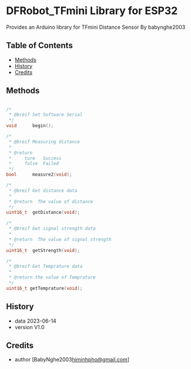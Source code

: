# DFRobot_TFmini Library for ESP32

Provides an Arduino library for TFmini Distance Sensor
By babynghe2003

## Table of Contents

- [Methods](#methods)
- [History](#history)
- [Credits](#credits)
  <snippet>
  <content>

## Methods

```C++

/*
 * @breif Set Software Serial
 */
void      begin();

/*
 * @breif Measuring distance
 *
 * @return
 *     ture   Success
 *     false  Failed
 */
bool      measure2(void);

/*
 * @breif Get distance data
 *
 * @return  The value of distance
 */
uint16_t  getDistance(void);

/*
 * @breif Get signal strength data
 *
 * @return  The value of signal strength
 */
uint16_t  getStrength(void);

/*
 * @breif Get Temprature data
 *
 * @return the value of Temprature
 */
uint16_t getTemprature(void);

```

## History

- data 2023-06-14
- version V1.0

## Credits

- author [BabyNghe2003<himinhpho@gmail.com>]

